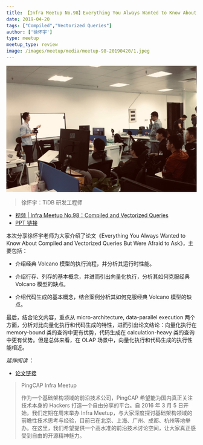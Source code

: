 ```yaml
---
title: 【Infra Meetup No.98】Everything You Always Wanted to Know About Compiled and Vectorized Queries But Were Afraid to Ask
date: 2019-04-20
tags: ["Compiled","Vectorized Queries"]
author: ['徐怀宇']
type: meetup
meetup_type: review
image: /images/meetup/media/meetup-98-20190420/1.jpeg
---
```


![](media/meetup-98-20190420/1.jpeg)

> 徐怀宇：TiDB 研发工程师

+ [视频 | Infra Meetup No.98：Compiled and Vectorized Queries](https://www.bilibili.com/video/av50329586)
+ [PPT 链接](https://eyun.baidu.com/s/3nxc8ESh)

本次分享徐怀宇老师为大家介绍了论文《Everything You Always Wanted to Know About Compiled and Vectorized Queries But Were Afraid to Ask》，主要包括：

- 介绍经典 Volcano 模型的执行流程，并分析其运行时性能。

- 介绍行存、列存的基本概念，并进而引出向量化执行，分析其如何克服经典 Volcano 模型的缺点。

- 介绍代码生成的基本概念，结合案例分析其如何克服经典 Volcano 模型的缺点。

最后，结合论文内容，重点从 micro-architecture, data-parallel execution 两个方面，分析对比向量化执行和代码生成的特性，进而引出论文结论：向量化执行在 memory-bound 类的查询中更有优势，代码生成在 calculation-heavy 类的查询中更有优势。但是总体来看，在 OLAP 场景中，向量化执行和代码生成的执行性能相近。

*延伸阅读* ：

- [论文链接](http://www.vldb.org/pvldb/vol11/p2209-kersten.pdf)

>PingCAP Infra Meetup
>
>作为一个基础架构领域的前沿技术公司，PingCAP 希望能为国内真正关注技术本身的 Hackers 打造一个自由分享的平台。自 2016 年 3 月 5 日开始，我们定期在周末举办 Infra Meetup，与大家深度探讨基础架构领域的前瞻性技术思考与经验，目前已在北京、上海、广州、成都、杭州等地举办。在这里，我们希望提供一个高水准的前沿技术讨论空间，让大家真正感受到自由的开源精神魅力。
